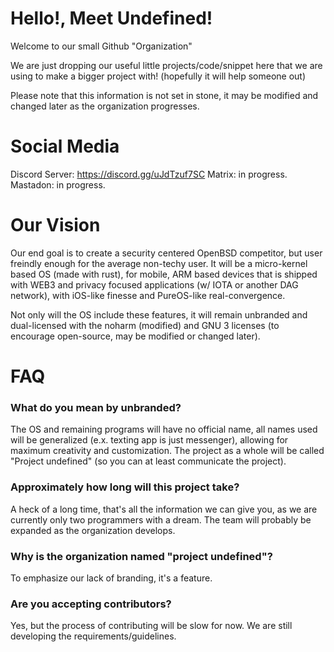 # Hello!, Meet Undefined!

Welcome to our small Github "Organization"

We are just dropping our useful little projects/code/snippet here that we are using to make a bigger project with! 
(hopefully it will help someone out) 

Please note that this information is not set in stone, it may be modified and changed later as the organization progresses. 

# Social Media

Discord Server: https://discord.gg/uJdTzuf7SC
Matrix: in progress.
Mastadon: in progress.

# Our Vision

Our end goal is to create a security centered OpenBSD competitor, but user freindly enough for the average non-techy user. It will be a micro-kernel based OS (made with rust), for mobile, ARM based devices that is shipped with WEB3 and privacy focused applications (w/ IOTA or another DAG network), with iOS-like finesse and PureOS-like real-convergence.

Not only will the OS include these features, it will remain unbranded and dual-licensed with the noharm (modified) and GNU 3 licenses (to encourage open-source, may be modified or changed later). 

# FAQ 

### What do you mean by unbranded? 

The OS and remaining programs will have no official name, all names used will be generalized (e.x. texting app is just messenger), allowing for maximum creativity and customization. 
The project as a whole will be called "Project undefined" (so you can at least communicate the project).

### Approximately how long will this project take?

A heck of a long time, that's all the information we can give you, as we are currently only two programmers with a dream. The team will probably be expanded as the organization develops. 

### Why is the organization named "project undefined"?

To emphasize our lack of branding, it's a feature. 

### Are you accepting contributors?

Yes, but the process of contributing will be slow for now. We are still developing the requirements/guidelines. 





